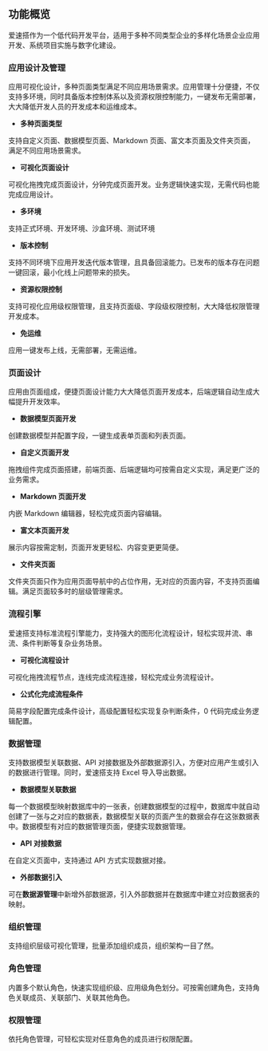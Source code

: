 ## 功能概览

爱速搭作为一个低代码开发平台，适用于多种不同类型企业的多样化场景企业应用开发、系统项目实施与数字化建设。

### 应用设计及管理

应用可视化设计，多种页面类型满足不同应用场景需求。应用管理十分便捷，不仅支持多环境，同时具备版本控制体系以及资源权限控制能力，一键发布无需部署，大大降低开发人员的开发成本和运维成本。

- **多种页面类型**

支持自定义页面、数据模型页面、Markdown 页面、富文本页面及文件夹页面，满足不同应用场景需求。

- **可视化页面设计**

可视化拖拽完成页面设计，分钟完成页面开发。业务逻辑快速实现，无需代码也能完成应用设计。

- **多环境**

支持正式环境、开发环境、沙盒环境、测试环境

- **版本控制**

支持不同环境下应用开发迭代版本管理，且具备回滚能力。已发布的版本存在问题一键回滚，最小化线上问题带来的损失。

- **资源权限控制**

支持可视化应用级权限管理，且支持页面级、字段级权限控制，大大降低权限管理开发成本。

- **免运维**

应用一键发布上线，无需部署，无需运维。

### 页面设计

应用由页面组成，便捷页面设计能力大大降低页面开发成本，后端逻辑自动生成大幅提升开发效率。

- **数据模型页面开发**

创建数据模型并配置字段，一键生成表单页面和列表页面。

- **自定义页面开发**

拖拽组件完成页面搭建，前端页面、后端逻辑均可按需自定义实现，满足更广泛的业务需求。

- **Markdown 页面开发**

内嵌 Markdown 编辑器，轻松完成页面内容编辑。

- **富文本页面开发**

展示内容按需定制，页面开发更轻松、内容变更更简便。

- **文件夹页面**

文件夹页面只作为应用页面导航中的占位作用，无对应的页面内容，不支持页面编辑。满足页面较多时的层级管理需求。

### 流程引擎

爱速搭支持标准流程引擎能力，支持强大的图形化流程设计，轻松实现并流、串流、条件判断等复杂业务场景。

- **可视化流程设计**

可视化拖拽流程节点，连线完成流程连接，轻松完成业务流程设计。

- **公式化完成流程条件**

简易字段配置完成条件设计，高级配置轻松实现复杂判断条件，0 代码完成业务逻辑配置。

### 数据管理

支持数据模型关联数据、API 对接数据及外部数据源引入，方便对应用产生或引入的数据进行管理。同时，爱速搭支持 Excel 导入导出数据。

- **数据模型关联数据**

每一个数据模型映射数据库中的一张表，创建数据模型的过程中，数据库中就自动创建了一张与之对应的数据表，数据模型关联的页面产生的数据会存在这张数据表中。数据模型有对应的数据管理页面，便捷实现数据管理。

- **API 对接数据**

在自定义页面中，支持通过 API 方式实现数据对接。

- **外部数据引入**

可在**数据源管理**中新增外部数据源，引入外部数据并在数据库中建立对应数据表的映射。

### 组织管理

支持组织层级可视化管理，批量添加组织成员，组织架构一目了然。

### 角色管理

内置多个默认角色，快速实现组织级、应用级角色划分。可按需创建角色，支持角色关联成员、关联部门、关联其他角色。

### 权限管理

依托角色管理，可轻松实现对任意角色的成员进行权限配置。
